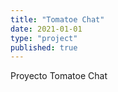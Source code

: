 ```yaml
---
title: "Tomatoe Chat"
date: 2021-01-01
type: "project"
published: true
---
```


Proyecto Tomatoe Chat
